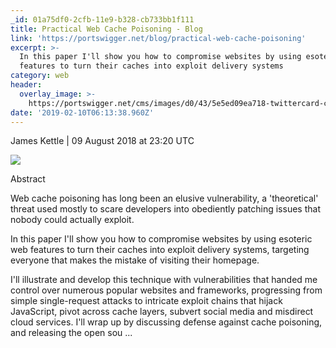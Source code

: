 ```yaml
---
_id: 01a75df0-2cfb-11e9-b328-cb733bb1f111
title: Practical Web Cache Poisoning - Blog
link: 'https://portswigger.net/blog/practical-web-cache-poisoning'
excerpt: >-
  In this paper I'll show you how to compromise websites by using esoteric web
  features to turn their caches into exploit delivery systems
category: web
header:
  overlay_image: >-
    https://portswigger.net/cms/images/d0/43/5e5ed09ea718-twittercard-cache-poisoning-article.png
date: '2019-02-10T06:13:38.960Z'
---
```

<p>
 James Kettle |
09 August 2018 at 23:20 UTC
</p>
<p>
 <p>
  <img src="https://portswigger.net/cms/images/21/ed/0358ad020c37-article-cache-poisoning-article.png"/>
 </p>
</p>
Abstract
<p>
 Web cache poisoning has long been an elusive vulnerability, a 'theoretical' threat used mostly to scare developers into obediently patching issues that nobody could actually exploit.
</p>
<p>
 In this paper I'll show you how to compromise websites by using esoteric web features to turn their caches into exploit delivery systems, targeting everyone that makes the mistake of visiting their homepage.
</p>
<p>
 I'll illustrate and develop this technique with vulnerabilities that handed me control over numerous popular websites and frameworks, progressing from simple single-request attacks to intricate exploit chains that hijack JavaScript, pivot across cache layers, subvert social media and misdirect cloud services. I'll wrap up by discussing defense against cache poisoning, and releasing the open sou ...
